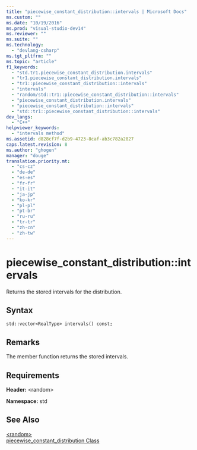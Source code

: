 ```yaml
---
title: "piecewise_constant_distribution::intervals | Microsoft Docs"
ms.custom: ""
ms.date: "10/19/2016"
ms.prod: "visual-studio-dev14"
ms.reviewer: ""
ms.suite: ""
ms.technology: 
  - "devlang-csharp"
ms.tgt_pltfrm: ""
ms.topic: "article"
f1_keywords: 
  - "std.tr1.piecewise_constant_distribution.intervals"
  - "tr1.piecewise_constant_distribution.intervals"
  - "tr1::piecewise_constant_distribution::intervals"
  - "intervals"
  - "random/std::tr1::piecewise_constant_distribution::intervals"
  - "piecewise_constant_distribution.intervals"
  - "piecewise_constant_distribution::intervals"
  - "std::tr1::piecewise_constant_distribution::intervals"
dev_langs: 
  - "C++"
helpviewer_keywords: 
  - "intervals method"
ms.assetid: d828cf7f-d2b9-4723-8caf-ab3c782a2827
caps.latest.revision: 8
ms.author: "ghogen"
manager: "douge"
translation.priority.mt: 
  - "cs-cz"
  - "de-de"
  - "es-es"
  - "fr-fr"
  - "it-it"
  - "ja-jp"
  - "ko-kr"
  - "pl-pl"
  - "pt-br"
  - "ru-ru"
  - "tr-tr"
  - "zh-cn"
  - "zh-tw"
---
```

# piecewise_constant_distribution::intervals
Returns the stored intervals for the distribution.  
  
## Syntax  
  
```  
std::vector<RealType> intervals() const;  
```  
  
## Remarks  
 The member function returns the stored intervals.  
  
## Requirements  
 **Header:** \<random>  
  
 **Namespace:** std  
  
## See Also  
 [\<random>](../Topic/%3Crandom%3E.md)   
 [piecewise_constant_distribution Class](../Topic/piecewise_constant_distribution%20Class.md)
